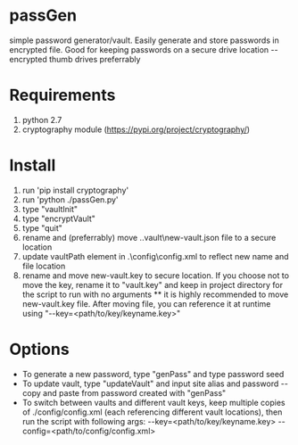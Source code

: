 # passGen
simple password generator/vault. Easily generate and store passwords in encrypted file. Good for keeping passwords on a secure drive location -- encrypted thumb drives preferrably
# Requirements
1. python 2.7
2. cryptography module (https://pypi.org/project/cryptography/)
# Install
1. run 'pip install cryptography'
2. run 'python ./passGen.py'
3. type "vaultInit"
4. type "encryptVault"
5. type "quit"
6. rename and (preferrably) move .\.vault\new-vault.json file to a secure location
7. update vaultPath element in .\config\config.xml to reflect new name and file location
8. rename and move new-vault.key to secure location. If you choose not to move the key, rename it to "vault.key" and keep in project directory for the script to run with no arguments
** it is highly recommended to move new-vault.key file. After moving file, you can reference it at runtime using "--key=<path/to/key/keyname.key>"

# Options
* To generate a new password, type "genPass" and type password seed
* To update vault, type "updateVault" and input site alias and password -- copy and paste from password created with "genPass"
* To switch between vaults and different vault keys, keep multiple copies of ./config/config.xml (each referencing different vault locations), then run the script with following args: --key=<path/to/key/keyname.key> --config=<path/to/config/config.xml>
